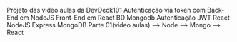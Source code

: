 Projeto das video aulas da DevDeck101
Autenticação via token com
Back-End em NodeJS
Front-End em React
BD Mongodb
Autenticação JWT React NodeJS Express MongoDB Parte 01(video aulas)
--> Node --> Mongo --> React
